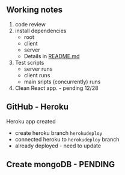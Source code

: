 ## Working notes

1. code review
2. install dependencies
   - root
   - client
   - server
   - Details in [README.md](https://github.com/DuckArroyo/BookSearch/blob/main/README.md)
3. Test scripts
   - server runs
   - client runs
   - main sripts (concurrently) runs
4. Clean React app. - pending 12/28

## GitHub - Heroku

Heroku app created

- create heroku branch `herokudeploy`
- connected heroku to `herokudeploy` branch
- already deployed - need to update

## Create mongoDB - PENDING
